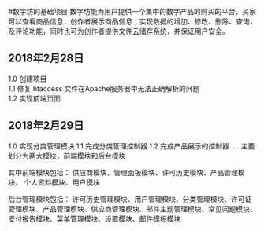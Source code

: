 #数字坊的基础项目
数字坊能为用户提供一个集中的数字产品的购买的平台，买家可以查看商品信息，创作者展示商品信息；实现数据的增加、修改、删除、查询，及评论功能，同时也可为创作者提供文件云储存系统，并保证用户安全。

## 2018年2月28日
1.0 创建项目  
1.1 修复.htaccess 文件在Apache服务器中无法正确解析的问题  
1.2 实现前端页面
## 2018年2月29日
1.0 实现分类管理模块
1.1 完成分类管理控制器
1.2 完成产品展示的控制器
....
主要划分为两大模块，前端模块和后台模块

其中前端模块包括：
供应商模块、管理面板模块、许可历史模块、产品管理模块、 个人资料模块、用户模块

后台管理模块包括：
许可历史管理模块、用户管理模块、分类管理模块、许可证管理模块、产品管理模块、供应商管理模块、邮件主题管理模块、常见问题模块、支付报告模块、菜单管理模块、设置模块、邮件模板模块


